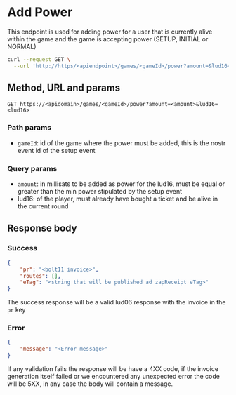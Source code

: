 # Add Power

This endpoint is used for adding power for a user that is currently alive within the game and the game is accepting power (SETUP, INITIAL or NORMAL)

```sh
curl --request GET \
  --url 'http://https/<apiendpoint>/games/<gameId>/power?amount=&lud16='
```

## Method, URL and params

`GET https://<apidomain>/games/<gameId>/power?amount=<amount>&lud16=<lud16>`

### Path params

- `gameId`: id of the game where the power must be added, this is the nostr event id of the setup event

### Query params

- `amount`: in millisats to be added as power for the lud16, must be equal or greater than the min power stipulated by the setup event
- lud16: of the player, must already have bought a ticket and be alive in the current round

## Response body

### Success

```json
{
    "pr": "<bolt11 invoice>",
    "routes": [],
    "eTag": "<string that will be published ad zapReceipt eTag>"
}
```

The success response will be a valid lud06 response with the invoice in the `pr` key

### Error

```json
{
    "message": "<Error message>"
}
```

If any validation fails the response will be have a 4XX code, if the invoice generation itself failed or we encountered any unexpected error the code will be 5XX, in any case the body will contain a message.
